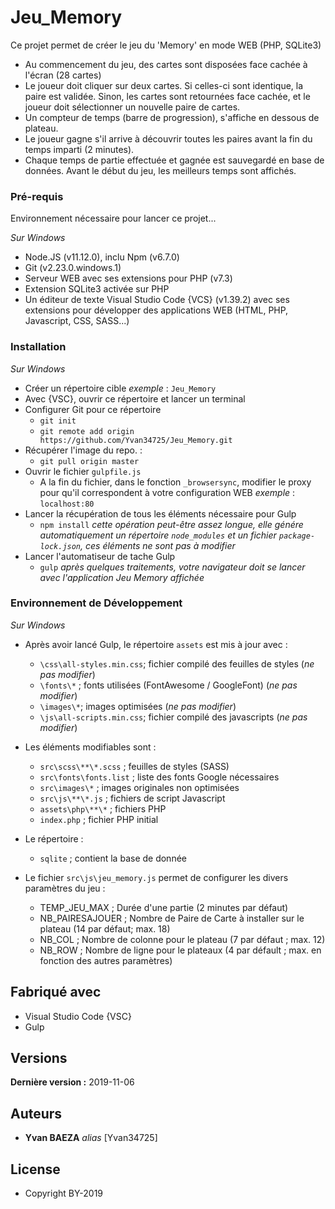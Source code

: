 # Jeu_Memory

Ce projet permet de créer le jeu du 'Memory' en mode WEB (PHP, SQLite3)

- Au commencement du jeu, des cartes sont disposées face cachée à l'écran (28 cartes)
- Le joueur doit cliquer sur deux cartes. Si celles-ci sont identique, la paire est validée. Sinon, les cartes sont retournées face cachée, et le joueur doit sélectionner un nouvelle paire de cartes.
- Un compteur de temps (barre de progression), s'affiche en dessous de plateau.
- Le joueur gagne s'il arrive à découvrir toutes les paires avant la fin du temps imparti (2 minutes).
- Chaque temps de partie effectuée et gagnée est sauvegardé en base de données. Avant le début du jeu, les meilleurs temps sont affichés.

### Pré-requis

Environnement nécessaire pour lancer ce projet...

_Sur Windows_
- Node.JS (v11.12.0), inclu Npm (v6.7.0)
- Git (v2.23.0.windows.1)
- Serveur WEB avec ses extensions pour PHP (v7.3)
- Extension SQLite3 activée sur PHP
- Un éditeur de texte Visual Studio Code {VCS} (v1.39.2) avec ses extensions pour développer des applications WEB (HTML, PHP, Javascript, CSS, SASS...)

### Installation

_Sur Windows_
- Créer un répertoire cible _exemple_ : ``Jeu_Memory``
- Avec {VSC}, ouvrir ce répertoire et lancer un terminal
- Configurer Git pour ce répertoire
    * ``git init``
    * ``git remote add origin https://github.com/Yvan34725/Jeu_Memory.git``
- Récupérer l'image du repo. : 
    * ``git pull origin master``
- Ouvrir le fichier ``gulpfile.js``
    * A la fin du fichier, dans le fonction ``_browsersync``, modifier le proxy pour qu'il correspondent à votre configuration WEB _exemple_ : ``localhost:80``
- Lancer la récupération de tous les éléments nécessaire pour Gulp
    * ``npm install``
_cette opération peut-être assez longue, elle génére automatiquement un répertoire ``node_modules`` et un fichier ``package-lock.json``, ces éléments ne sont pas à modifier_
- Lancer l'automatiseur de tache Gulp
    * ``gulp``
_après quelques traitements, votre navigateur doit se lancer avec l'application Jeu Memory affichée_

### Environnement de Développement

_Sur Windows_
- Après avoir lancé Gulp, le répertoire ``assets`` est mis à jour avec :
    * ``\css\all-styles.min.css``; fichier compilé des feuilles de styles (_ne pas modifier_)
    * ``\fonts\*`` ; fonts utilisées (FontAwesome / GoogleFont) (_ne pas modifier_)
    * ``\images\*``; images optimisées (_ne pas modifier_)
    * ``\js\all-scripts.min.css``; fichier compilé des javascripts (_ne pas modifier_)

- Les éléments modifiables sont :
    * ``src\scss\**\*.scss`` ; feuilles de styles (SASS) 
    * ``src\fonts\fonts.list`` ; liste des fonts Google nécessaires
    * ``src\images\*`` ; images originales non optimisées
    * ``src\js\**\*.js`` ; fichiers de script Javascript
    * ``assets\php\**\*`` ; fichiers PHP
    * ``index.php`` ; fichier PHP initial

- Le répertoire :
    * ``sqlite`` ; contient la base de donnée

- Le fichier ``src\js\jeu_memory.js`` permet de configurer les divers paramètres du jeu :
    * TEMP_JEU_MAX ; Durée d'une partie (2 minutes par défaut)
    * NB_PAIRESAJOUER ; Nombre de Paire de Carte à installer sur le plateau (14 par défaut; max. 18)
    * NB_COL ; Nombre de colonne pour le plateau (7 par défaut ; max. 12)
    * NB_ROW ; Nombre de ligne pour le plateaux (4 par défault ; max. en fonction des autres paramètres)


## Fabriqué avec

- Visual Studio Code {VSC}
- Gulp

## Versions

**Dernière version :** 2019-11-06

## Auteurs

* **Yvan BAEZA** _alias_ [Yvan34725]

## License

* Copyright BY-2019
